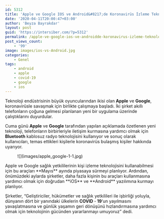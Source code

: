 ```yaml
---
id: 5312
title: 'Apple ve Google IOS ve Android&#8217;de Koronavirüs İzleme Teknolojisi Geliştiriyor'
date: '2020-04-11T20:00:47+03:00'
author: 'Beyza Bayrakdar'
layout: post
guid: 'https://intersiber.com/?p=5312'
permalink: /apple-ve-google-ios-ve-androidde-koronavirus-izleme-teknolojisi-gelistiriyor/
post_views_count:
    - '99'
image: images/ios-vs-Android.jpg
categories:
    - Genel
tags:
    - android
    - apple
    - covid-19
    - google
    - ios
---
```


Teknoloji endüstrisinin büyük oyuncularından ikisi olan **Apple** ve **Google**, koronavirüsle savaşmak için birlikte çalışmaya başladı. İki şirket akıllı telefonların çoğuna gelmesi planlanan yeni bir uygulama üzerinde çalıştıklarını duyurdular.

Cuma günü **Apple** ve **Google** tarafından yapılan açıklamada özetlenen yeni teknoloji, telefonların birbirleriyle iletişim kurmasına yardımcı olmak için **Bluetooth** kablosuz radyo teknolojisini kullanıyor ve sonuç olarak kullanıcıları, temas ettikleri kişilerle koronavirüs bulaşmış kişiler hakkında uyarıyor.

<figure class="wp-block-image size-large">![](images/apple_google-1-1.jpg)</figure>Apple ve Google sağlık yetkililerinin kişi izleme teknolojisini kullanabilmesi için bu araçları **Mayıs** ayında piyasaya sürmeyi planlıyor. Ardından, önümüzdeki aylarda şirketler, daha fazla kişinin bu araçları kullanmasına yardımcı olmak için doğrudan **iOS** ve **Android** yazılımına kurmayı planlıyor.

Şirketler, “Geliştiriciler, hükümetler ve sağlık yetkilileri ile işbirliği yoluyla, dünyanın dört bir yanındaki ülkelerin **COVID** ‑ **19**‘un yayılmasını yavaşlatmasına ve günlük yaşamın geri dönüşünü hızlandırmasına yardımcı olmak için teknolojinin gücünden yararlanmayı umuyoruz” dedi.